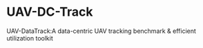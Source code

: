 # UAV-DC-Track
UAV-DataTrack:A data-centric UAV tracking benchmark &amp; efficient utilization toolkit
